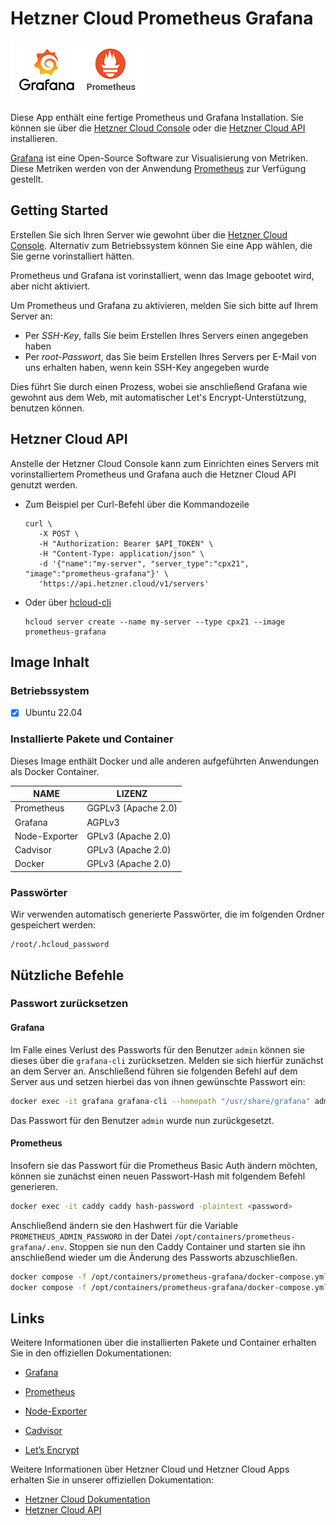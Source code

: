 # Hetzner Cloud Prometheus Grafana

<img src="images/prometheus-grafana-logo.png" height="97px">

Diese App enthält eine fertige Prometheus und Grafana Installation.
Sie können sie über die [Hetzner Cloud Console](https://console.hetzner.cloud) oder die [Hetzner Cloud API](https://docs.hetzner.cloud/#servers-create-a-server) installieren.

[Grafana](https://grafana.com/) ist eine Open-Source Software zur Visualisierung von Metriken. Diese Metriken werden von der Anwendung [Prometheus](https://prometheus.io/) zur Verfügung gestellt.

## Getting Started

Erstellen Sie sich Ihren Server wie gewohnt über die [Hetzner Cloud Console](https://console.hetzner.cloud). Alternativ zum Betriebssystem können Sie eine App wählen, die Sie gerne vorinstalliert hätten.

Prometheus und Grafana ist vorinstalliert, wenn das Image gebootet wird, aber nicht aktiviert.

Um Prometheus und Grafana zu aktivieren, melden Sie sich bitte auf Ihrem Server an:

- Per _SSH-Key_, falls Sie beim Erstellen Ihres Servers einen angegeben haben
- Per _root-Passwort_, das Sie beim Erstellen Ihres Servers per E-Mail von uns erhalten haben, wenn kein SSH-Key angegeben wurde

Dies führt Sie durch einen Prozess, wobei sie anschließend Grafana wie gewohnt aus dem Web, mit automatischer Let's Encrypt-Unterstützung, benutzen können.

## Hetzner Cloud API

Anstelle der Hetzner Cloud Console kann zum Einrichten eines Servers mit vorinstalliertem Prometheus und Grafana auch die Hetzner Cloud API genutzt werden.

- Zum Beispiel per Curl-Befehl über die Kommandozeile

  ```
  curl \
     -X POST \
     -H "Authorization: Bearer $API_TOKEN" \
     -H "Content-Type: application/json" \
     -d '{"name":"my-server", "server_type":"cpx21", "image":"prometheus-grafana"}' \
     'https://api.hetzner.cloud/v1/servers'
  ```

- Oder über [hcloud-cli](https://github.com/hetznercloud/cli)

  ```
  hcloud server create --name my-server --type cpx21 --image prometheus-grafana
  ```

## Image Inhalt

### Betriebssystem

- [x] Ubuntu 22.04

### Installierte Pakete und Container

Dieses Image enthält Docker und alle anderen aufgeführten Anwendungen als Docker Container.

| NAME          | LIZENZ              |
| ------------- | ------------------- |
| Prometheus    | GGPLv3 (Apache 2.0) |
| Grafana       | AGPLv3              |
| Node-Exporter | GPLv3 (Apache 2.0)  |
| Cadvisor      | GPLv3 (Apache 2.0)  |
| Docker        | GPLv3 (Apache 2.0)  |

### Passwörter

Wir verwenden automatisch generierte Passwörter, die im folgenden Ordner gespeichert werden:

```
/root/.hcloud_password
```

## Nützliche Befehle

### Passwort zurücksetzen

#### Grafana

Im Falle eines Verlust des Passworts für den Benutzer `admin` können sie dieses über die `grafana-cli` zurücksetzen. Melden sie sich hierfür zunächst an dem Server an.
Anschließend führen sie folgenden Befehl auf dem Server aus und setzen hierbei das von ihnen gewünschte Passwort ein:

```bash
docker exec -it grafana grafana-cli --homepath "/usr/share/grafana" admin reset-admin-password <password>
```

Das Passwort für den Benutzer `admin` wurde nun zurückgesetzt.

#### Prometheus

Insofern sie das Passwort für die Prometheus Basic Auth ändern möchten, können sie zunächst einen neuen Passwort-Hash mit folgendem Befehl generieren.

```bash
docker exec -it caddy caddy hash-password -plaintext <password>
```

Anschließend ändern sie den Hashwert für die Variable `PROMETHEUS_ADMIN_PASSWORD` in der Datei `/opt/containers/prometheus-grafana/.env`. Stoppen sie nun den Caddy Container und starten sie ihn anschließend wieder um die Änderung des Passworts abzuschließen.

```bash
docker compose -f /opt/containers/prometheus-grafana/docker-compose.yml stop caddy
docker compose -f /opt/containers/prometheus-grafana/docker-compose.yml start caddy
```

## Links

Weitere Informationen über die installierten Pakete und Container erhalten Sie in den offiziellen Dokumentationen:

- [Grafana](https://grafana.com/)
- [Prometheus](https://prometheus.io/)
- [Node-Exporter](https://github.com/prometheus/node_exporter)
- [Cadvisor](https://github.com/google/cadvisor)

- [Let’s Encrypt](https://letsencrypt.org/de/docs/)

Weitere Informationen über Hetzner Cloud und Hetzner Cloud Apps erhalten Sie in unserer offiziellen Dokumentation:

- [Hetzner Cloud Dokumentation](https://docs.hetzner.com/de/cloud/)
- [Hetzner Cloud API](https://docs.hetzner.cloud/)
